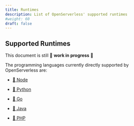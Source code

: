 ```yaml
---
title: Runtimes
description: List of OpenServerless' supported runtimes
#weight: 60
draft: false
---
```


## Supported Runtimes
This document is still 🚧 **work in progress** 🚧

The programming languages currently directly supported by OpenServerless are:

- [🚧 Node](actions-nodejs)

- [🚧 Python](actions-python)

- [🚧 Go](actions-go)

- [🚧 Java](actions-java)

- [🚧 PHP](actions-php)
